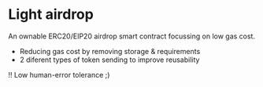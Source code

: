 # Light airdrop
An ownable ERC20/EIP20 airdrop smart contract focussing on low gas cost.

 - Reducing gas cost by removing storage & requirements
 - 2 diferent types of token sending to improve reusability
 
!! Low human-error tolerance ;)
